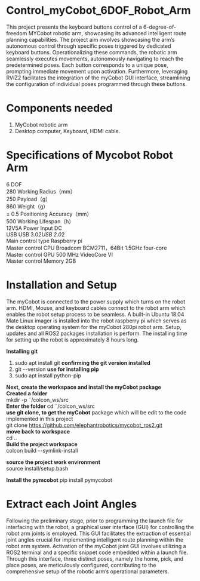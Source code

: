 # Control_myCobot_6DOF_Robot_Arm
This project presents the keyboard buttons control of a 6-degree-of-freedom MYCobot robotic arm, showcasing its advanced intelligent route planning capabilities. The project aim involves showcasing the arm’s autonomous control through specific poses triggered by dedicated keyboard buttons. Operationalizing these commands, the robotic arm seamlessly executes movements, autonomously navigating to reach the predetermined poses. Each button corresponds to a unique pose, prompting immediate movement upon activation. Furthermore, leveraging RVIZ2 facilitates the integration of the myCobot GUI interface, streamlining the configuration of individual poses programmed through these buttons.


# Components needed 
1. MyCobot robotic arm
2. Desktop computer, Keyboard, HDMI cable.

# Specifications of Mycobot Robot Arm
6 DOF  <br>
280 Working Radius（mm）<br>
250 Payload（g）<br>
860 Weight（g）<br>
± 0.5 Positioning Accuracy（mm）<br>
500 Working Lifespan（h）	<br>
12V5A Power Input	DC <br>
USB	USB 3.0*2USB 2.0*2<br>
Main control type	Raspberry pi<br>
Master control CPU	Broadcom BCM2711，64Bit 1.5GHz four-core<br>
Master control GPU	500 MHz VideoCore VI<br>
Master control Memory	2GB<br>

# Installation and Setup
The myCobot is connected to the power supply which turns on the robot arm. HDMI, Mouse, and keyboard cables connect to the robot arm which enables the robot setup process to be seamless. A built-in Ubuntu 18.04 Mate Linux imager is installed into the robot raspberry pi which serves as the desktop operating system for the myCobot 280pi robot arm. Setup, updates and all ROS2 packages installation is perform. The installing time for setting up the robot is approximately 8 hours long.

**Installing git**
1. sudo apt install git
   **confirming the git version installed**
2. git --version
   **use for installing pip**
3. sudo apt install python-pip

**Next, create the workspace and install the myCobot package**<br>
**Created a folder**<br>
mkdir -p ˜/colcon_ws/src<br>
**Enter the folder**
cd ˜/colcon_ws/src<br>
**use git clone, to get the myCobot**
package which will be edit to the code implemented in this project<br>
git clone https://github.com/elephantrobotics/mycobot_ros2.git<br>
**move back to workspace**<br>
cd ..<br>
**Build the project workspace**<br>
colcon build --symlink-install<br>

**source the project work environment**<br>
source install/setup.bash<br>

**Install the pymcobot**
pip install pymycobot <br>


# Extract each Joint Angles 
Following the preliminary stage, prior to programming the launch file for interfacing with the robot, a graphical user interface (GUI) for controlling the robot arm joints is employed. This GUI facilitates the extraction of essential joint angles crucial for implementing intelligent route planning within the robot arm system. Activation of the myCobot joint GUI involves utilizing a ROS2 terminal and a specific snippet code embedded within a launch file. Through this interface, three distinct poses, namely the home, pick, and place poses, are meticulously configured, contributing to the comprehensive setup of the robotic arm’s operational parameters.

